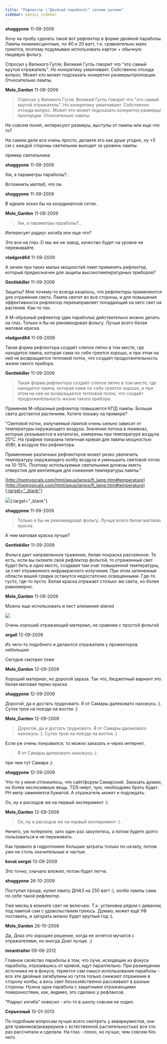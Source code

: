 ```yaml
---
title: "Рефлектор \"Двойнай парабола\" своими руками"
sidebar: ponics_sidebar
---
```


**shaggyone** 11-09-2009

Хочу на пробу сделать такой вот рефлектор в форме двойной параболы. Лампы люминесцентные, по 40 и 20 ватт, т.е. сравнительно мало греются, поэтому подумываю использовать картон + обычную пищевую фольгу.

Спросил у Великого Гугля, Великий Гугль говорит что "это самый крутой отражатель". Но конкретику умалчивает. Собственно отсюда вопрос. Может кто может подсказать конкретно размеры/пропорции. Относительно лампы.


**Mole_Garden** 11-09-2009

> Спросил у Великого Гугля, Великий Гугль говорит что "это самый крутой отражатель". Но конкретику умалчивает. Собственно отсюда вопрос. Может кто может подсказать конкретно размеры/пропорции. Относительно лампы.

Не совсем понял, интересуют размеры, выступы от лампы или еще что то?

На самом деле все очень просто, делаете его как душе угодно, ну +5 см с каждой стороны светильник выходит за уровень лампы.

пример светильника



**shaggyone** 11-09-2009

Хм, а параметры параболы?..

Вспомнить матлаб, что ли.


**shaggyone** 11-09-2009

В идеале эскиз бы на координатной сетке.


**Mole_Garden** 11-09-2009

> Хм, а параметры параболы?..

Интересует радиус изгиба или еще что? 

Это все на глаз :D мы же не завод, качество будет на уровне не переживайте.


**vladgord64** 11-09-2009

А зачем при таких малых мощностей ламп применять рефлектор, который преднозначен для защиты высокотемпературных приборов? 


**Gentlekiller** 11-09-2009

Защиты? Мне почему-то всегда казалось, что рефлекторы применяются для отражения света. Лампа светит во все стороны, и для повышения эффективности рефлектор перенаправляет попадающий на него свет на растения. Как-то так.

А М-образный рефлектор (две параболы) действительно можно делать на глаз. Только я бы не рекомендовал фольгу. Лучше всего белая матовая краска. 


**vladgord64** 11-09-2009

Такая форма рефлектора создаёт слепое пятно в том месте, где находится лампа, которая сама по себе греется хорошо, и при этом на неё не возвращается тепловой поток, что создаёт продолжительность жизни такого прибора.


**Gentlekiller** 11-09-2009

> Такая форма рефлектора создаёт слепое пятно в том месте, где находится лампа, которая сама по себе греется хорошо, и при этом на неё не возвращается тепловой поток, что создаёт продолжительность жизни такого прибора.

Применяя М-образный рефлектор повышается КПД лампы. Больше света достается растениям. Хотите покажу на примере?

"Световой поток, излучаемый лампой очень сильно зависит от температуры окружающего воздуха. Значения потока в люменах, которые указываются в каталогах, измерены при температуре воздуха 25°С. На графике показана типичная кривая для лампы мощностью 40Вт, в воздухе без рефлектора.

Применение различных рефлекторов может резко увеличить температуру окружающего колбу воздуха и уменьшить световой поток на 10-15%. Поэтому используемые светильники должны иметь отверстия для вентиляции для снижения температуры лампы."

[http://toptropicals.com/html/aqua/lamps/fl_lamp.htm#temperature](http://toptropicals.com/html/aqua/lamps/fl_lamp.htm#temperature){:target="_blank"}

[![](/attachimages/541_temp.png)](https://t.me/ponics_ru_files/1596){:target="_blank"}

**shaggyone** 11-09-2009

> Только я бы не рекомендовал фольгу. Лучше всего белая матовая краска.

 

А чем матовая краска лучше?


**Gentlekiller** 11-09-2009

Фольга дает направленное тражение, белая покраска рассеянное. Те есть, если вы оклеите свой рефлектор фольгой, то отраженный свет будет бить в одно место, создавая там очаг повышенной температуры, за счет отраженного инфракрасного излучения. При этом затененные области вашей грядки останутся недостаточно освещенными. Где-то густо, где-то пусто. Белая краска отражает столько же света, но более равномерно. 


**Mole_Garden** 11-09-2009

Можно еще использовать и лист алюминия alаnod

![](http://img199.imageshack.us/img199/7424/58163376.th.jpg)

Очень хороший отражающий материал, не сравним с простой фольгой


**orgail** 12-09-2009

Из чего-то подобного и делаются отражатели у прожекторов небольших

Сегодня смотрел тоже


**Mole_Garden** 12-09-2009

Хороший материал, но дорогой зараза. Так что, бюджетный вариант это белая матовая термо краска


**shaggyone** 12-09-2009

Дорогой, да и достать трудновато. Я от Самары далековато нахожусь :). Суток трое на поезде на восток :)


**Mole_Garden** 12-09-2009

> Дорогой, да и достать трудновато. Я от Самары далековато нахожусь :). Суток трое на поезде на восток :)

Если уж очень понравился, то можно заказать и через интернет.

> Я от Самары далековато нахожусь :)

при чем тут Самара ;)


**shaggyone** 12-09-2009

Что-то у меня отложилось, что сайт/форум Самарский. Заказать думаю, но более экслюзивную вещь. TDS-мерт, чую, необходимо брать будет. PH метр заменяется бумагой. А отражатель может и подождать.

Ох, ну и расходов же на первый эксперимент :).


**Mole_Garden** 12-09-2009

> Ох, ну и расходов же на первый эксперимент :).

Ничего, уж потерпите, зато один раз закупитесь, а потом будете долго пользоваться и не переживать.

Как правило в гидропонике большие затраты только по началу, потом уже не столь значительные и частые.


**koval.sergei** 13-09-2009

Это точно, сначало вложил, потом будет легче.


**shaggyone** 26-10-2009

Поступил проще, купил лампу ДНАЗ на 250 ватт :), колба лампы сама по себе такой рефлектор.

Уже месяц в комнате свет не включаю. Т.к. установка рядом с диваном, под лампой сам с удовольствием греюсь. Думаю, может ещё УФ поставить, и загорать можно будет круглый год :).


**Mole_Garden** 26-10-2009

Да, Дназ это хорошее решение, когда не хочется мучатся с отражателями, но иногда Днат лучше. ;)


**meantraitor** 09-06-2012

Главное свойство параболы в том, что лучи, исходящие из фокуса параболы, отразившись от кривой, идут параллельно. При размещении источника не в фокусе, теряется сам смысл использования параболы - все эти двойные загибулины из гугла только снижают отражение в сторону колбы, а весь свет безхозяйственно рассеивают в разные стороны. Нужна одна парабола с защитными отражающими поверхностями, как, видимо, это сделано у рефлаксов. 

"Радиус изгиба" повесил - кто-то в школу совсем не ходил.


**Серьезный** 10-01-2013

По подобным вопросам лучше всего смотреть у аквариумистов, они для травников(аквариумов с естественной растительностью) все сто раз рассчитали и сделали. На глаз - плохо, но лучше, чем совсем без него.


